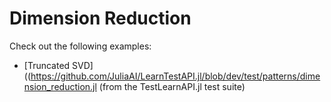 # Dimension Reduction

Check out the following examples:

- [Truncated
  SVD]((https://github.com/JuliaAI/LearnTestAPI.jl/blob/dev/test/patterns/dimension_reduction.jl
  (from the TestLearnAPI.jl test suite)
